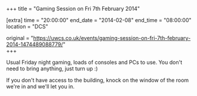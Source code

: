 +++
title = "Gaming Session on Fri 7th February 2014"

[extra]
time = "20:00:00"
end_date = "2014-02-08"
end_time = "08:00:00"
location = "DCS"

original = "https://uwcs.co.uk/events/gaming-session-on-fri-7th-february-2014-1474489088779/"    
+++

Usual Friday night gaming, loads of consoles and PCs to use. You don't need to bring anything, just turn up :)

If you don't have access to the building, knock on the window of the room we're in and we'll let you in.

